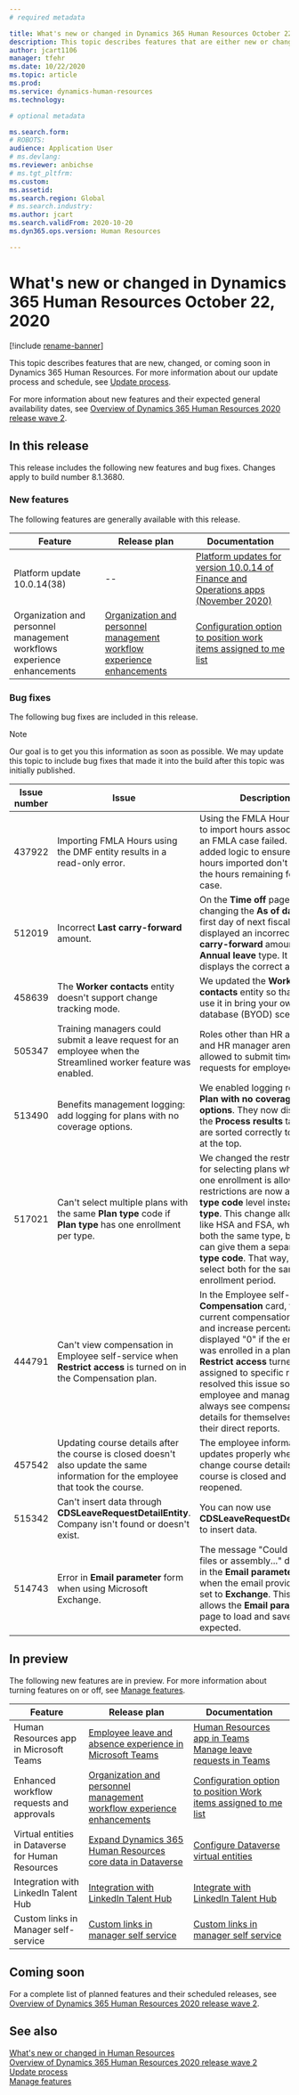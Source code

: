 ```yaml
---
# required metadata

title: What's new or changed in Dynamics 365 Human Resources October 22, 2020
description: This topic describes features that are either new or changed in Microsoft Dynamics 365 Human Resources for October 22, 2020.
author: jcart1106
manager: tfehr
ms.date: 10/22/2020
ms.topic: article
ms.prod:
ms.service: dynamics-human-resources
ms.technology:

# optional metadata

ms.search.form:
# ROBOTS:
audience: Application User
# ms.devlang:
ms.reviewer: anbichse
# ms.tgt_pltfrm:
ms.custom:
ms.assetid:
ms.search.region: Global
# ms.search.industry:
ms.author: jcart
ms.search.validFrom: 2020-10-20
ms.dyn365.ops.version: Human Resources

---
```


# What's new or changed in Dynamics 365 Human Resources October 22, 2020

[!include [rename-banner](~/includes/cc-data-platform-banner.md)]

This topic describes features that are new, changed, or coming soon in Dynamics 365 Human Resources. For more information about our update process and schedule, see [Update process](hr-admin-setup-update-process.md).

For more information about new features and their expected general availability dates, see [Overview of Dynamics 365 Human Resources 2020 release wave 2](https://docs.microsoft.com/dynamics365-release-plan/2020wave2/human-resources/dynamics365-human-resources/).

## In this release

This release includes the following new features and bug fixes. Changes apply to build number 8.1.3680.

### New features

The following features are generally available with this release.

| Feature | Release plan | Documentation |
| --- | --- | --- |
| Platform update 10.0.14(38) | -- | [Platform updates for version 10.0.14 of Finance and Operations apps (November 2020)](https://docs.microsoft.com/dynamics365/fin-ops-core/dev-itpro/get-started/whats-new-platform-updates-10-0-14) |
| Organization and personnel management workflows experience enhancements | [Organization and personnel management workflow experience enhancements](https://docs.microsoft.com/dynamics365-release-plan/2020wave2/human-resources/dynamics365-human-resources/organization-personnel-management-workflow-experience-enhancements) | [Configuration option to position work items assigned to me list](https://docs.microsoft.com/dynamics365/human-resources/hr-whats-new-2020-09-03#configuration-option-to-position-work-items-assigned-to-me-list-477004) |


### Bug fixes

The following bug fixes are included in this release.

> [!NOTE]
> Our goal is to get you this information as soon as possible. We may update this topic to include bug fixes that made it into the build after this topic was initially published.

| Issue number| Issue  | Description|
| --- | --- | --- |
| 437922 | Importing FMLA Hours using the DMF entity results in a read-only error. | Using the FMLA Hours entity to import hours associated to an FMLA case failed. We added logic to ensure that the hours imported don't exceed the hours remaining for the case. |
| 512019 | Incorrect **Last carry-forward** amount. | On the **Time off** page, changing the **As of date** to the first day of next fiscal period displayed an incorrect **Last carry-forward** amount for **Annual leave** type. It now displays the correct amount. |
| 458639 | The **Worker contacts** entity doesn't support change tracking mode. | We updated the **Worker contacts** entity so that you can use it in bring your own database (BYOD) scenarios.|
| 505347 | Training managers could submit a leave request for an employee when the Streamlined worker feature was enabled. | Roles other than HR assistant and HR manager aren't allowed to submit time0off requests for employees. |
| 513490 | Benefits management logging: add logging for plans with no coverage options. | We enabled logging results for **Plan with no coverage options**. They now display in the **Process results** table and are sorted correctly to display at the top. |
| 517021 | Can't select multiple plans with the same **Plan type** code if **Plan type** has one enrollment per type. | We changed the restrictions for selecting plans where only one enrollment is allowed. The restrictions are now at the **Plan type code** level instead of **Plan type**. This change allows plans like HSA and FSA, which are both the same type, but you can give them a separate **Plan type code**. That way, you can select both for the same enrollment period. |
| 444791 | Can't view compensation in Employee self-service when **Restrict access** is turned on in the Compensation plan. | In the Employee self-service **Compensation** card, the current compensation amount and increase percentage displayed "0" if the employee was enrolled in a plan with **Restrict access** turned on and assigned to specific roles. We resolved this issue so the employee and manager can always see compensation details for themselves and their direct reports. |
| 457542 | Updating course details after the course is closed doesn't also update the same information for the employee that took the course. | The employee information now updates properly when you change course details after a course is closed and reopened. |
| 515342 | Can't insert data through **CDSLeaveRequestDetailEntity**. Company isn't found or doesn't exist. | You can now use **CDSLeaveRequestDetailEntity** to insert data. |
| 514743 | Error in **Email parameter** form when using Microsoft Exchange. | The message "Could not load files or assembly..." displayed in the **Email parameters** page when the email provider was set to **Exchange**. This fix also allows the **Email parameters** page to load and save as expected. |


## In preview

The following new features are in preview. For more information about turning features on or off, see [Manage features](hr-admin-manage-features.md).

| Feature | Release plan | Documentation |
| --- | --- | --- |
| Human Resources app in Microsoft Teams | [Employee leave and absence experience in Microsoft Teams](https://docs.microsoft.com/dynamics365-release-plan/2020wave1/dynamics365-human-resources/employee-leave-absence-experience-teams) | [Human Resources app in Teams](https://go.microsoft.com/fwlink/?linkid=2127841)<br>[Manage leave requests in Teams](hr-teams-leave-app.md) |
| Enhanced workflow requests and approvals | [Organization and personnel management workflow experience enhancements](https://docs.microsoft.com/dynamics365-release-plan/2020wave2/human-resources/dynamics365-human-resources/organization-personnel-management-workflow-experience-enhancements) | [Configuration option to position Work items assigned to me list](https://docs.microsoft.com/dynamics365/human-resources/hr-whats-new-2020-09-03#configuration-option-to-position-work-items-assigned-to-me-list-477004) |
| Virtual entities in Dataverse for Human Resources | [Expand Dynamics 365 Human Resources core data in Dataverse](https://docs.microsoft.com/dynamics365-release-plan/2020wave2/human-resources/dynamics365-human-resources/expand-dynamics-365-human-resources-core-data-common-data-service) | [Configure Dataverse virtual entities](hr-admin-integration-common-data-service-virtual-entities.md) |
| Integration with LinkedIn Talent Hub | [Integration with LinkedIn Talent Hub](https://docs.microsoft.com/dynamics365-release-plan/2020wave2/human-resources/dynamics365-human-resources/integration-linkedin-talent-hub) | [Integrate with LinkedIn Talent Hub](https://docs.microsoft.com/dynamics365/human-resources/hr-admin-integration-linkedin) |
| Custom links in Manager self-service | [Custom links in manager self service](https://docs.microsoft.com/dynamics365-release-plan/2020wave2/human-resources/dynamics365-human-resources/custom-links-manager-self-service) | [Custom links in manager self service](https://aka.ms/MSSCustomLinks) |

## Coming soon

For a complete list of planned features and their scheduled releases, see [Overview of Dynamics 365 Human Resources 2020 release wave 2](https://docs.microsoft.com/dynamics365-release-plan/2020wave2/human-resources/dynamics365-human-resources/).


## See also

[What's new or changed in Human Resources](hr-admin-whats-new.md)</br>
[Overview of Dynamics 365 Human Resources 2020 release wave 2](https://docs.microsoft.com/dynamics365-release-plan/2020wave2/human-resources/dynamics365-human-resources/)</br>
[Update process](hr-admin-setup-update-process.md)</br>
[Manage features](hr-admin-manage-features.md)
